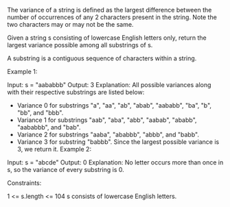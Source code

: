 The variance of a string is defined as the largest difference between the number of occurrences of any 2 characters present in the string. Note the two characters may or may not be the same.

Given a string s consisting of lowercase English letters only, return the largest variance possible among all substrings of s.

A substring is a contiguous sequence of characters within a string.

 

Example 1:

  Input: s = "aababbb"
  Output: 3
  Explanation:
  All possible variances along with their respective substrings are listed below:
  - Variance 0 for substrings "a", "aa", "ab", "abab", "aababb", "ba", "b", "bb", and "bbb".
  - Variance 1 for substrings "aab", "aba", "abb", "aabab", "ababb", "aababbb", and "bab".
  - Variance 2 for substrings "aaba", "ababbb", "abbb", and "babb".
  - Variance 3 for substring "babbb".
  Since the largest possible variance is 3, we return it.
Example 2:

  Input: s = "abcde"
  Output: 0
  Explanation:
  No letter occurs more than once in s, so the variance of every substring is 0.
  

Constraints:

  1 <= s.length <= 104
  s consists of lowercase English letters.